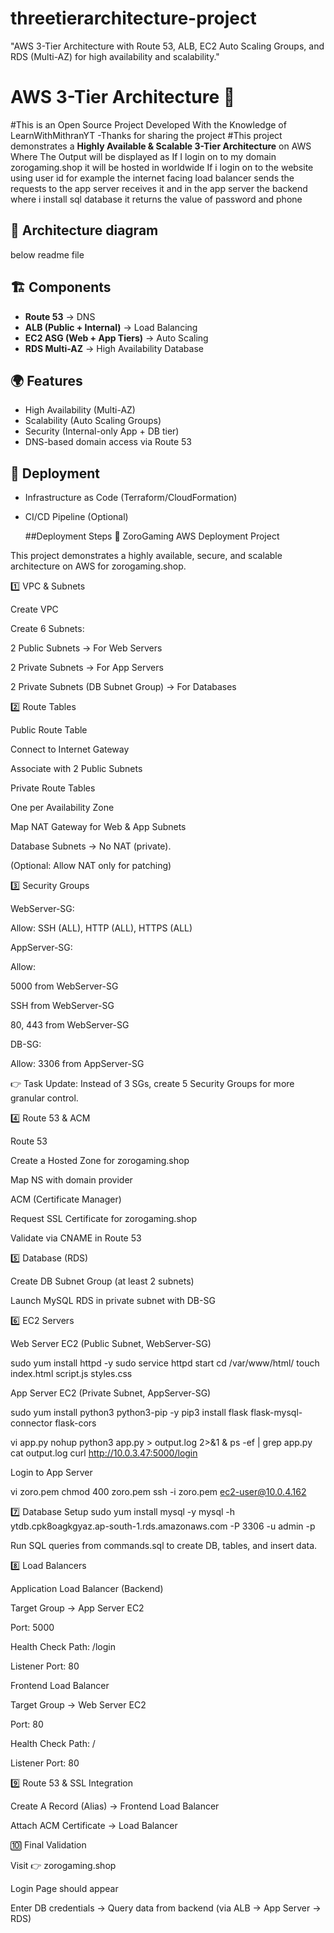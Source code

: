 # threetierarchitecture-project
"AWS 3-Tier Architecture with Route 53, ALB, EC2 Auto Scaling Groups, and RDS (Multi-AZ) for high availability and scalability."
# AWS 3-Tier Architecture 🚀
#This is an Open Source Project Developed With the Knowledge of LearnWithMithranYT -Thanks for sharing the project 
#This project demonstrates a **Highly Available & Scalable 3-Tier Architecture** on AWS 
Where The Output will be displayed as If I login on to my domain zorogaming.shop it will be hosted in worldwide If i login on to the website using user id for example the internet facing  load balancer sends the requests to the app server receives it  and in  the app server the backend where i install sql database it returns the value of password and phone

## 📌 Architecture diagram 
 below readme file

## 🏗 Components
- **Route 53** → DNS
- **ALB (Public + Internal)** → Load Balancing
- **EC2 ASG (Web + App Tiers)** → Auto Scaling
- **RDS Multi-AZ** → High Availability Database

## 🌍 Features
- High Availability (Multi-AZ)
- Scalability (Auto Scaling Groups)
- Security (Internal-only App + DB tier)
- DNS-based domain access via Route 53

## 🔧 Deployment
- Infrastructure as Code (Terraform/CloudFormation)
- CI/CD Pipeline (Optional)

  ##Deployment Steps
🚀 ZoroGaming AWS Deployment Project

This project demonstrates a highly available, secure, and scalable architecture on AWS for zorogaming.shop.

1️⃣ VPC & Subnets

Create VPC

Create 6 Subnets:

2 Public Subnets → For Web Servers

2 Private Subnets → For App Servers

2 Private Subnets (DB Subnet Group) → For Databases

2️⃣ Route Tables

Public Route Table

Connect to Internet Gateway

Associate with 2 Public Subnets

Private Route Tables

One per Availability Zone

Map NAT Gateway for Web & App Subnets

Database Subnets → No NAT (private).

(Optional: Allow NAT only for patching)

3️⃣ Security Groups

WebServer-SG:

Allow: SSH (ALL), HTTP (ALL), HTTPS (ALL)

AppServer-SG:

Allow:

5000 from WebServer-SG

SSH from WebServer-SG

80, 443 from WebServer-SG

DB-SG:

Allow: 3306 from AppServer-SG

👉 Task Update: Instead of 3 SGs, create 5 Security Groups for more granular control.

4️⃣ Route 53 & ACM

Route 53

Create a Hosted Zone for zorogaming.shop

Map NS with domain provider

ACM (Certificate Manager)

Request SSL Certificate for zorogaming.shop

Validate via CNAME in Route 53

5️⃣ Database (RDS)

Create DB Subnet Group (at least 2 subnets)

Launch MySQL RDS in private subnet with DB-SG

6️⃣ EC2 Servers

Web Server EC2 (Public Subnet, WebServer-SG)

sudo yum install httpd -y
sudo service httpd start
cd /var/www/html/
touch index.html script.js styles.css


App Server EC2 (Private Subnet, AppServer-SG)

sudo yum install python3 python3-pip -y
pip3 install flask flask-mysql-connector flask-cors

vi app.py
nohup python3 app.py > output.log 2>&1 &
ps -ef | grep app.py
cat output.log
curl http://10.0.3.47:5000/login


Login to App Server

vi zoro.pem
chmod 400 zoro.pem
ssh -i zoro.pem ec2-user@10.0.4.162

7️⃣ Database Setup
sudo yum install mysql -y
mysql -h ytdb.cpk8oagkgyaz.ap-south-1.rds.amazonaws.com -P 3306 -u admin -p


Run SQL queries from commands.sql to create DB, tables, and insert data.

8️⃣ Load Balancers

Application Load Balancer (Backend)

Target Group → App Server EC2

Port: 5000

Health Check Path: /login

Listener Port: 80

Frontend Load Balancer

Target Group → Web Server EC2

Port: 80

Health Check Path: /

Listener Port: 80

9️⃣ Route 53 & SSL Integration

Create A Record (Alias) → Frontend Load Balancer

Attach ACM Certificate → Load Balancer

🔟 Final Validation

Visit 👉 zorogaming.shop

Login Page should appear

Enter DB credentials → Query data from backend (via ALB → App Server → RDS)
